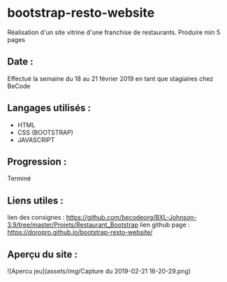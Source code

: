 # bootstrap-resto-website

Réalisation d'un site vitrine d'une franchise de restaurants.
Produire min 5 pages

## Date :

Effectué la semaine du 18 au 21 février 2019 en tant que stagiaires chez BeCode

## Langages utilisés :

+ HTML
+ CSS (BOOTSTRAP)
+ JAVASCRIPT


## Progression :

Terminé

## Liens utiles :

lien des consignes : <https://github.com/becodeorg/BXL-Johnson-3.9/tree/master/Projets/Restaurant_Bootstrap>
lien github page : <https://doropro.github.io/bootstrap-resto-website/>
## Aperçu du site :

![Apercu jeu](assets/img/Capture du 2019-02-21 16-20-29.png)
